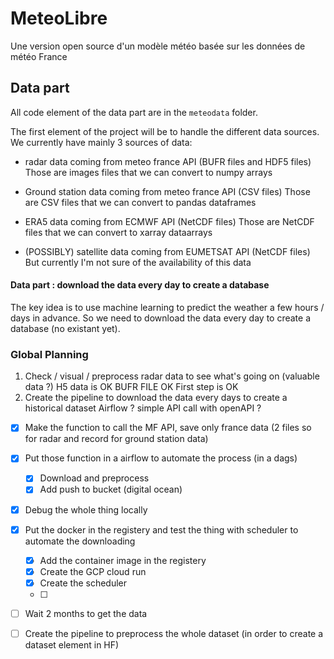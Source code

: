 # MeteoLibre

Une version open source d'un modèle météo basée sur les données de météo France

## Data part

All code element of the data part are in the `meteodata` folder.

The first element of the project will be to handle the different data sources.
We currently have mainly 3 sources of data:

- radar data coming from meteo france API (BUFR files and HDF5 files)
Those are images files that we can convert to numpy arrays

- Ground station data coming from meteo france API (CSV files)
Those are CSV files that we can convert to pandas dataframes

- ERA5 data coming from ECMWF API (NetCDF files)
Those are NetCDF files that we can convert to xarray dataarrays

- (POSSIBLY) satellite data coming from EUMETSAT API (NetCDF files)
But currently I'm not sure of the availability of this data

#### Data part : download the data every day to create a database

The key idea is to use machine learning to predict the weather a few hours / days in advance.
So we need to download the data every day to create a database (no existant yet).

### Global Planning

1. Check / visual / preprocess radar data to see what's going on (valuable data ?)
H5 data is OK
BUFR FILE OK
First step is OK
2. Create the pipeline to download the data every days to create a historical dataset
Airflow ? simple API call with openAPI ?
- [x] Make the function to call the MF API, save only france data (2 files so for radar and record for ground station data)
- [x] Put those function in a airflow to automate the process (in a dags)
	- [x] Download and preprocess
	- [x] Add push to bucket (digital ocean)
- [x] Debug the whole thing locally
- [x] Put the docker in the registery and test the thing with scheduler to automate the downloading
	- [x] Add the container image in the registery
	- [x] Create the GCP cloud run
	- [x] Create the scheduler
	- [ ]
- [ ] Wait 2 months to get the data
- [ ] Create the pipeline to preprocess the whole dataset (in order to create a dataset element in HF)






